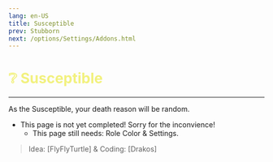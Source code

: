 ```yaml
---
lang: en-US
title: Susceptible
prev: Stubborn
next: /options/Settings/Addons.html
---
```


# <font color=#f2f17e>❔ <b>Susceptible</b></font> <Badge text="Neutral" type="tip" vertical="middle"/>
---

As the Susceptible, your death reason will be random.

* This page is not yet completed! Sorry for the inconvience!
  * This page still needs: Role Color & Settings.

> Idea: [FlyFlyTurtle] & Coding: [Drakos]